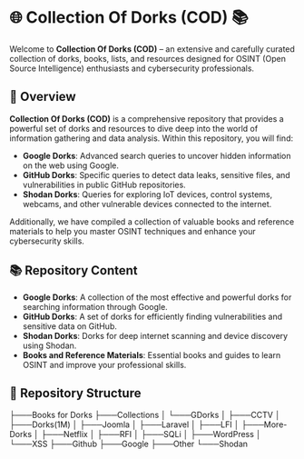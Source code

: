 # 🌐 Collection Of Dorks (COD) 📚

Welcome to **Collection Of Dorks (COD)** – an extensive and carefully curated collection of dorks, books, lists, and resources designed for OSINT (Open Source Intelligence) enthusiasts and cybersecurity professionals.

## 📖 Overview

**Collection Of Dorks (COD)** is a comprehensive repository that provides a powerful set of dorks and resources to dive deep into the world of information gathering and data analysis. Within this repository, you will find:

- **Google Dorks**: Advanced search queries to uncover hidden information on the web using Google.
- **GitHub Dorks**: Specific queries to detect data leaks, sensitive files, and vulnerabilities in public GitHub repositories.
- **Shodan Dorks**: Queries for exploring IoT devices, control systems, webcams, and other vulnerable devices connected to the internet.

Additionally, we have compiled a collection of valuable books and reference materials to help you master OSINT techniques and enhance your cybersecurity skills.

## 📚 Repository Content

- **Google Dorks**: A collection of the most effective and powerful dorks for searching information through Google.
- **GitHub Dorks**: A set of dorks for efficiently finding vulnerabilities and sensitive data on GitHub.
- **Shodan Dorks**: Dorks for deep internet scanning and device discovery using Shodan.
- **Books and Reference Materials**: Essential books and guides to learn OSINT and improve your professional skills.

## 📂 Repository Structure
├───Books for Dorks
├───Collections
│   └───GDorks
│       ├───CCTV
│       ├───Dorks(1M)
│       ├───Joomla
│       ├───Laravel
│       ├───LFI
│       ├───More-Dorks
│       ├───Netflix
│       ├───RFI
│       ├───SQLi
│       ├───WordPress
│       └───XSS
├───Github
├───Google
├───Other
└───Shodan

